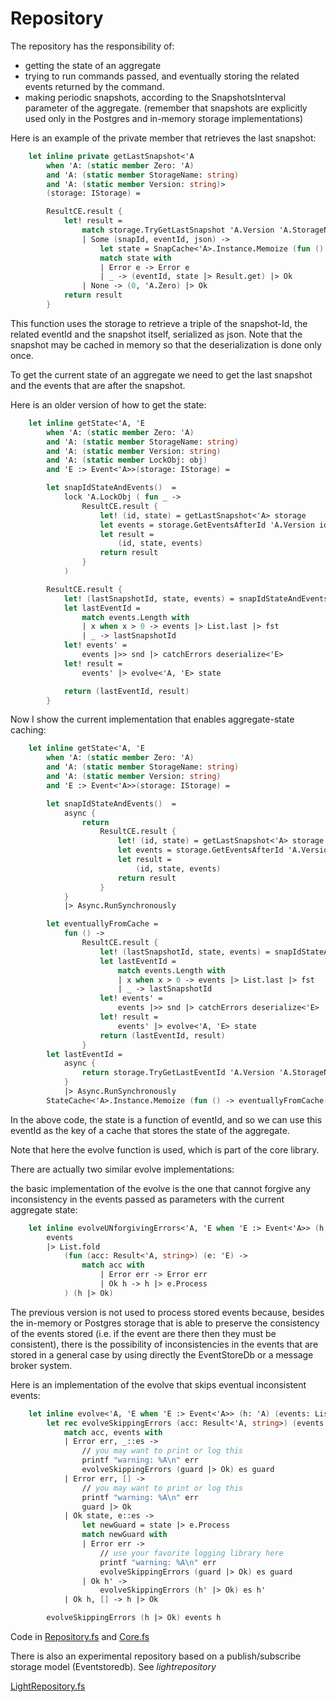 # Repository
The repository has the responsibility of:
- getting the state of an aggregate
- trying to run commands passed, and eventually storing the related events returned by the command.
- making periodic snapshots, according to the SnapshotsInterval parameter of the aggregate.
(remember that snapshots are explicitly used only in the Postgres and in-memory storage implementations)

Here is an example of the private member that retrieves the last snapshot:

```FSharp
    let inline private getLastSnapshot<'A 
        when 'A: (static member Zero: 'A) 
        and 'A: (static member StorageName: string)
        and 'A: (static member Version: string)>
        (storage: IStorage) = 

        ResultCE.result {
            let! result =
                match storage.TryGetLastSnapshot 'A.Version 'A.StorageName  with
                | Some (snapId, eventId, json) ->
                    let state = SnapCache<'A>.Instance.Memoize (fun () -> json |> deserialize<'A>) snapId
                    match state with
                    | Error e -> Error e
                    | _ -> (eventId, state |> Result.get) |> Ok
                | None -> (0, 'A.Zero) |> Ok
            return result
        }
```
This function uses the storage to retrieve a triple of the snapshot-Id, the related eventId and the snapshot itself, serialized as json.
Note that the snapshot may be cached in memory so that the deserialization is done only once.

To get the current state of an aggregate we need to get the last snapshot and the events that are after the snapshot.

Here is an older version of how to get the state:

```Fsharp
    let inline getState<'A, 'E
        when 'A: (static member Zero: 'A)
        and 'A: (static member StorageName: string)
        and 'A: (static member Version: string)
        and 'A: (static member LockObj: obj)
        and 'E :> Event<'A>>(storage: IStorage) = 

        let snapIdStateAndEvents()  =
            lock 'A.LockObj ( fun _ ->
                ResultCE.result {
                    let! (id, state) = getLastSnapshot<'A> storage
                    let events = storage.GetEventsAfterId 'A.Version id 'A.StorageName
                    let result =
                        (id, state, events)
                    return result
                }
            )

        ResultCE.result {
            let! (lastSnapshotId, state, events) = snapIdStateAndEvents()
            let lastEventId =
                match events.Length with
                | x when x > 0 -> events |> List.last |> fst
                | _ -> lastSnapshotId 
            let! events' =
                events |>> snd |> catchErrors deserialize<'E>
            let! result =
                events' |> evolve<'A, 'E> state

            return (lastEventId, result)
        }
```

Now I show the current implementation that enables aggregate-state caching:

```FSharp
    let inline getState<'A, 'E
        when 'A: (static member Zero: 'A)
        and 'A: (static member StorageName: string)
        and 'A: (static member Version: string)
        and 'E :> Event<'A>>(storage: IStorage) = 

        let snapIdStateAndEvents()  =
            async {
                return
                    ResultCE.result {
                        let! (id, state) = getLastSnapshot<'A> storage
                        let events = storage.GetEventsAfterId 'A.Version id 'A.StorageName
                        let result =
                            (id, state, events)
                        return result
                    }
            }
            |> Async.RunSynchronously

        let eventuallyFromCache = 
            fun () ->
                ResultCE.result {
                    let! (lastSnapshotId, state, events) = snapIdStateAndEvents()
                    let lastEventId =
                        match events.Length with
                        | x when x > 0 -> events |> List.last |> fst
                        | _ -> lastSnapshotId 
                    let! events' =
                        events |>> snd |> catchErrors deserialize<'E>
                    let! result =
                        events' |> evolve<'A, 'E> state
                    return (lastEventId, result)
                }
        let lastEventId = 
            async {
                return storage.TryGetLastEventId 'A.Version 'A.StorageName |> Option.defaultValue 0
            } 
            |> Async.RunSynchronously
        StateCache<'A>.Instance.Memoize (fun () -> eventuallyFromCache()) (lastEventId, 'A.StorageName)
```

In the above code, the state is a function of eventId, and so we can use this eventId as the key of a cache that stores the state of the aggregate.

Note that here the evolve function is used, which is part of the core library.

There are actually two similar evolve implementations:

the basic implementation of the evolve is the one that cannot forgive any inconsistency in the  events passed as parameters with the current aggregate state:

```Fsharp
    let inline evolveUNforgivingErrors<'A, 'E when 'E :> Event<'A>> (h: 'A) (events: List<'E>) =
        events
        |> List.fold
            (fun (acc: Result<'A, string>) (e: 'E) ->
                match acc with
                    | Error err -> Error err 
                    | Ok h -> h |> e.Process
            ) (h |> Ok)
```

The previous version is not used to process stored events because, besides the in-memory or Postgres storage that is able to preserve the consistency of the events stored (i.e. if the event are there then they must be consistent), there is the possibility of inconsistencies in the events that are stored in a general case by using directly the EventStoreDb or a message broker system.

Here is an implementation of the evolve that skips eventual inconsistent events:

```Fsharp
    let inline evolve<'A, 'E when 'E :> Event<'A>> (h: 'A) (events: List<'E>): Result<'A, string> =
        let rec evolveSkippingErrors (acc: Result<'A, string>) (events: List<'E>) (guard: 'A) =
            match acc, events with
            | Error err, _::es -> 
                // you may want to print or log this
                printf "warning: %A\n" err
                evolveSkippingErrors (guard |> Ok) es guard
            | Error err, [] -> 
                // you may want to print or log this
                printf "warning: %A\n" err
                guard |> Ok
            | Ok state, e::es ->
                let newGuard = state |> e.Process
                match newGuard with
                | Error err -> 
                    // use your favorite logging library here
                    printf "warning: %A\n" err
                    evolveSkippingErrors (guard |> Ok) es guard
                | Ok h' ->
                    evolveSkippingErrors (h' |> Ok) es h'
            | Ok h, [] -> h |> Ok

        evolveSkippingErrors (h |> Ok) events h
```

Code in [Repository.fs](https://github.com/tonyx/Micro_ES_FSharp_Lib/blob/main/Sharpino.Lib/Repository.fs) and
[Core.fs](https://github.com/tonyx/Micro_ES_FSharp_Lib/blob/main/Sharpino.Lib/Core.fs)


There is also an experimental repository based on a publish/subscribe storage model (Eventstoredb).
See _lightrepository_

 [LightRepository.fs](https://github.com/tonyx/Micro_ES_FSharp_Lib/blob/main/Sharpino.Lib/LightRepository.fs) 

